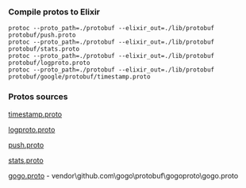 
### Compile protos to Elixir

	protoc --proto_path=./protobuf --elixir_out=./lib/protobuf protobuf/push.proto
	protoc --proto_path=./protobuf --elixir_out=./lib/protobuf protobuf/stats.proto
	protoc --proto_path=./protobuf --elixir_out=./lib/protobuf protobuf/logproto.proto
	protoc --proto_path=./protobuf --elixir_out=./lib/protobuf protobuf/google/protobuf/timestamp.proto


### Protos sources

[timestamp.proto](https://raw.githubusercontent.com/protocolbuffers/protobuf/24830cf07e559e912fa2622d3487a679ef0df9a9/src/google/protobuf/timestamp.proto)

[logproto.proto](https://raw.githubusercontent.com/grafana/loki/refs/tags/v3.1.0/pkg/logproto/logproto.proto)

[push.proto](https://raw.githubusercontent.com/grafana/loki/refs/tags/v3.1.0/pkg/push/push.proto)

[stats.proto](https://raw.githubusercontent.com/grafana/loki/refs/tags/v3.1.0/pkg/logqlmodel/stats/stats.proto)

[gogo.proto](https://github.com/grafana/loki/archive/refs/tags/v3.1.0.zip) - vendor\github.com\gogo\protobuf\gogoproto\gogo.proto
